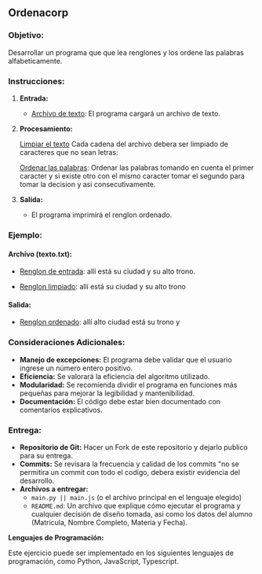 ## **Ordenacorp**

### **Objetivo:**
Desarrollar un programa que que lea renglones y los ordene las palabras alfabeticamente.

### **Instrucciones:**

1. **Entrada:**
    * <u>Archivo de texto</u>: El programa cargará un archivo de texto.  
    
2. **Procesamiento:**

    <u>Limpiar el texto</u> Cada cadena del archivo debera ser limpiado de caracteres que no sean letras:
    
    <u>Ordenar las palabras</u>: Ordenar las palabras tomando en cuenta el primer caracter y si existe otro con el mismo caracter tomar el segundo para tomar la decision y asi consecutivamente.

3. **Salida:**
   * El programa imprimirá el renglon ordenado.

### **Ejemplo:**

#### Archivo (texto.txt):

* <u>Renglon de entrada</u>: allí está su ciudad y su alto trono.

* <u>Renglon limpiado</u>: allí está su ciudad y su alto trono


#### Salida:

* <u>Renglon ordenado</u>:  allí alto ciudad está su trono y


### **Consideraciones Adicionales:**

* **Manejo de excepciones:** El programa debe validar que el usuario ingrese un número entero positivo.
* **Eficiencia:** Se valorará la eficiencia del algoritmo utilizado.
* **Modularidad:** Se recomienda dividir el programa en funciones más pequeñas para mejorar la legibilidad y mantenibilidad.
* **Documentación:** El código debe estar bien documentado con comentarios explicativos.

### **Entrega:**
* **Repositorio de Git:** Hacer un Fork de este repositorio y dejarlo publico para su entrega.
* **Commits:** Se revisara la frecuencia y calidad de los commits "no se permitira un commit con todo el codigo, debera existir evidencia del desarrollo.
* **Archivos a entregar:**
  * `main.py || main.js` (o el archivo principal en el lenguaje elegido)
  * `README.md`: Un archivo que explique cómo ejecutar el programa y cualquier decisión de diseño tomada, asi como los datos del alumno (Matricula, Nombre Completo, Materia y Fecha).


**Lenguajes de Programación:**

Este ejercicio puede ser implementado en los siguientes lenguajes de programación, como Python, JavaScript, Typescript.

